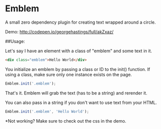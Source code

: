 # Emblem

A small zero dependency plugin for creating text wrapped around a circle.

Demo: http://codepen.io/georgehastings/full/akZxaz/

##Usage:

Let's say I have an element with a class of "emblem" and some text in it.

```html
<div class="emblem">Hello World</div>
```



You initialize an emblem by passing a class or ID to the init() function. If using a class, make sure only one instance exists on the page.

```javascript
Emblem.init('.emblem');
```



That's it. Emblem will grab the text (has to be a string) and rerender it. 

You can also pass in a string if you don't want to use text from your HTML. 

```javascript
Emblem.init('.emblem', 'Hello World');
```

*Not working? Make sure to check out the css in the demo.

